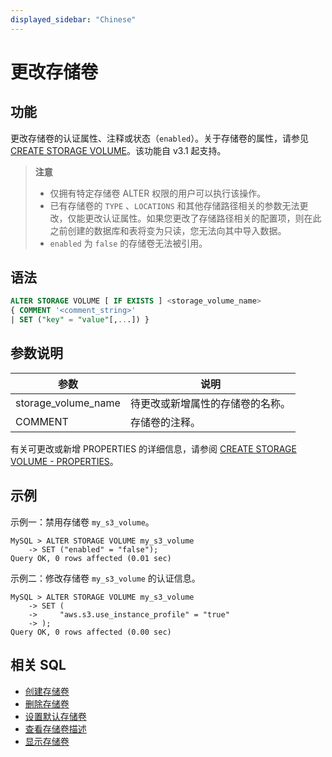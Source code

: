 ```yaml
---
displayed_sidebar: "Chinese"
---
```


# 更改存储卷

## 功能

更改存储卷的认证属性、注释或状态（`enabled`）。关于存储卷的属性，请参见[CREATE STORAGE VOLUME](./CREATE_STORAGE_VOLUME.md)。该功能自 v3.1 起支持。

> **注意**
>
> - 仅拥有特定存储卷 ALTER 权限的用户可以执行该操作。
> - 已有存储卷的 `TYPE` 、`LOCATIONS` 和其他存储路径相关的参数无法更改，仅能更改认证属性。如果您更改了存储路径相关的配置项，则在此之前创建的数据库和表将变为只读，您无法向其中导入数据。
> - `enabled` 为 `false` 的存储卷无法被引用。

## 语法

```SQL
ALTER STORAGE VOLUME [ IF EXISTS ] <storage_volume_name>
{ COMMENT '<comment_string>'
| SET ("key" = "value"[,...]) }
```

## 参数说明

| **参数**            | **说明**                         |
| ------------------- | -------------------------------- |
| storage_volume_name | 待更改或新增属性的存储卷的名称。 |
| COMMENT             | 存储卷的注释。                   |

有关可更改或新增 PROPERTIES 的详细信息，请参阅 [CREATE STORAGE VOLUME - PROPERTIES](./CREATE_STORAGE_VOLUME.md#properties)。

## 示例

示例一：禁用存储卷 `my_s3_volume`。

```Plain
MySQL > ALTER STORAGE VOLUME my_s3_volume
    -> SET ("enabled" = "false");
Query OK, 0 rows affected (0.01 sec)
```

示例二：修改存储卷 `my_s3_volume` 的认证信息。

```Plain
MySQL > ALTER STORAGE VOLUME my_s3_volume
    -> SET (
    ->     "aws.s3.use_instance_profile" = "true"
    -> );
Query OK, 0 rows affected (0.00 sec)
```

## 相关 SQL

- [创建存储卷](./CREATE_STORAGE_VOLUME.md)
- [删除存储卷](./DROP_STORAGE_VOLUME.md)
- [设置默认存储卷](./SET_DEFAULT_STORAGE_VOLUME.md)
- [查看存储卷描述](./DESC_STORAGE_VOLUME.md)
- [显示存储卷](./SHOW_STORAGE_VOLUMES.md)